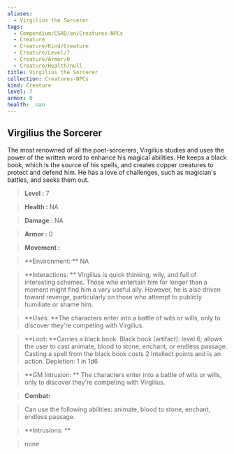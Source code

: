 ```yaml
---
aliases:
  - Virgilius the Sorcerer
tags:
  - Compendium/CSRD/en/Creatures-NPCs
  - Creature
  - Creature/Kind/Creature
  - Creature/Level/7
  - Creature/Armor/0
  - Creature/Health/null
title: Virgilius the Sorcerer
collection: Creatures-NPCs
kind: Creature
level: 7
armor: 0
health: .nan
---
```

## Virgilius the Sorcerer    
The most renowned of all the poet-sorcerers, Virgilius studies and uses the power of the written word to enhance his magical abilities. He keeps a black book, which is the source of his spells, and creates copper creatures to protect and defend him. He has a love of challenges, such as magician's battles, and seeks them out.    
  
    
> **Level :** 7    
> **Health :** NA    
> **Damage :** NA    
> **Armor :** 0    
> **Movement :**     
> **Environment: ** NA    
> **Interactions: ** Virgilius is quick thinking, wily, and full of interesting schemes. Those who entertain him for longer than a moment might find him a very useful ally. However, he is also driven toward revenge, particularly on those who attempt to publicly humiliate or shame him.    
> **Uses: **The characters enter into a battle of wits or wills, only to discover they're competing with Virgilius.    
> **Loot: **Carries a black book. Black book (artifact): level 6; allows the user to cast animate, blood to stone, enchant, or endless passage. Casting a spell from the black book costs 2 Intellect points and is an action. Depletion: 1 in 1d6    
> **GM Intrusion: ** The characters enter into a battle of wits or wills, only to discover they're competing with Virgilius.    
  
> **Combat:**   
> Can use the following abilities: animate, blood to stone, enchant, endless passage.    
    
  
> **Intrusions: **   
> none    
